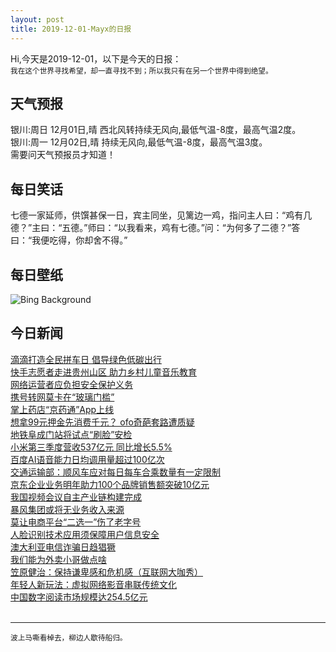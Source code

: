 ```yaml
---
layout: post
title: 2019-12-01-Mayx的日报
---
```


Hi,今天是2019-12-01，以下是今天的日报：<br><small>
我在这个世界寻找希望，却一直寻找不到；所以我只有在另一个世界中得到绝望。</small><!--more-->
## 天气预报
银川:周日 12月01日,晴 西北风转持续无风向,最低气温-8度，最高气温2度。<br>银川:周一 12月02日,晴 持续无风向,最低气温-8度，最高气温3度。<br>需要问天气预报员才知道！
## 每日笑话
七德一家延师，供馔甚保一日，宾主同坐，见篱边一鸡，指问主人曰：“鸡有几德？”主曰：“五德。”师曰：“以我看来，鸡有七德。”问：“为何多了二德？”答曰：“我便吃得，你却舍不得。”
## 每日壁纸
![Bing Background](https://cn.bing.com/th?id=OHR.MarrakechMarket_EN-US9766644565_1920x1080.jpg&rf=LaDigue_1920x1080.jpg&pid=hp "Jemaa el-Fnaa Square in Marrakesh, Morocco (© Pavliha/Getty Images)")
## 今日新闻

[滴滴打造全民拼车日 倡导绿色低碳出行](http://it.people.com.cn/n1/2019/1129/c1009-31482307.html)   
[快手志愿者走进贵州山区 助力乡村儿童音乐教育](http://it.people.com.cn/n1/2019/1129/c1009-31481959.html)   
[网络运营者应负担安全保护义务](http://it.people.com.cn/n1/2019/1129/c1009-31481790.html)   
[携号转网莫卡在“玻璃门槛”](http://it.people.com.cn/n1/2019/1129/c1009-31480564.html)   
[掌上药店“京药通”App上线](http://it.people.com.cn/n1/2019/1129/c1009-31480576.html)   
[想拿99元押金先消费千元？ ofo奇葩套路遭质疑](http://it.people.com.cn/n1/2019/1129/c1009-31480587.html)   
[地铁阜成门站将试点“刷脸”安检](http://it.people.com.cn/n1/2019/1129/c1009-31480624.html)   
[小米第三季度营收537亿元 同比增长5.5%](http://it.people.com.cn/n1/2019/1129/c1009-31480665.html)   
[百度AI语音能力日均调用量超过100亿次](http://it.people.com.cn/n1/2019/1129/c1009-31480674.html)   
[交通运输部：顺风车应对每日每车合乘数量有一定限制](http://it.people.com.cn/n1/2019/1129/c1009-31480682.html)   
[京东企业业务明年助力100个品牌销售额突破10亿元](http://it.people.com.cn/n1/2019/1129/c1009-31480705.html)   
[我国视频会议自主产业链构建完成](http://it.people.com.cn/n1/2019/1129/c1009-31480815.html)   
[暴风集团或将无业务收入来源](http://it.people.com.cn/n1/2019/1129/c1009-31480856.html)   
[莫让电商平台“二选一”伤了老字号](http://it.people.com.cn/n1/2019/1129/c1009-31480597.html)   
[人脸识别技术应用须保障用户信息安全](http://it.people.com.cn/n1/2019/1129/c1009-31480722.html)   
[澳大利亚电信诈骗日趋猖獗](http://it.people.com.cn/n1/2019/1129/c1009-31480812.html)   
[我们能为外卖小哥做点啥](http://it.people.com.cn/n1/2019/1129/c1009-31480807.html)   
[笠原健治：保持谦卑感和危机感（互联网大咖秀）](http://it.people.com.cn/n1/2019/1129/c1009-31480829.html)   
[年轻人新玩法：虚拟网络影音串联传统文化](http://it.people.com.cn/n1/2019/1129/c1009-31480901.html)   
[中国数字阅读市场规模达254.5亿元](http://it.people.com.cn/n1/2019/1129/c1009-31480827.html)   
<br />

***

<small>波上马嘶看棹去，柳边人歇待船归。</small>
